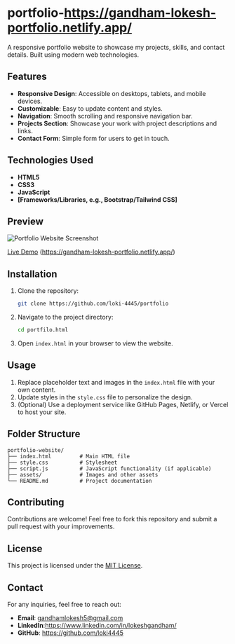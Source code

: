 # portfolio-https://gandham-lokesh-portfolio.netlify.app/

 A responsive portfolio website to showcase my projects, skills, and contact details. Built using modern web technologies.

## Features

- **Responsive Design**: Accessible on desktops, tablets, and mobile devices.
- **Customizable**: Easy to update content and styles.
- **Navigation**: Smooth scrolling and responsive navigation bar.
- **Projects Section**: Showcase your work with project descriptions and links.
- **Contact Form**: Simple form for users to get in touch.

## Technologies Used

- **HTML5**
- **CSS3**
- **JavaScript**
- **[Frameworks/Libraries, e.g., Bootstrap/Tailwind CSS]**

## Preview

![Portfolio Website Screenshot](https://via.placeholder.com/600x400)

[Live Demo](#) (https://gandham-lokesh-portfolio.netlify.app/)

## Installation

1. Clone the repository:
   ```bash
   git clone https://github.com/loki-4445/portfolio
   ```

2. Navigate to the project directory:
   ```bash
   cd portfilo.html
   ```

3. Open `index.html` in your browser to view the website.

## Usage

1. Replace placeholder text and images in the `index.html` file with your own content.
2. Update styles in the `style.css` file to personalize the design.
3. (Optional) Use a deployment service like GitHub Pages, Netlify, or Vercel to host your site.

## Folder Structure

```plaintext
portfolio-website/
├── index.html         # Main HTML file
├── style.css          # Stylesheet
├── script.js          # JavaScript functionality (if applicable)
├── assets/            # Images and other assets
└── README.md          # Project documentation
```

## Contributing

Contributions are welcome! Feel free to fork this repository and submit a pull request with your improvements.

## License

This project is licensed under the [MIT License](LICENSE).

## Contact

For any inquiries, feel free to reach out:

- **Email**: gandhamlokesh5@gmail.com
- **LinkedIn**:https://www.linkedin.com/in/lokeshgandham/
- **GitHub**: https://github.com/loki4445



